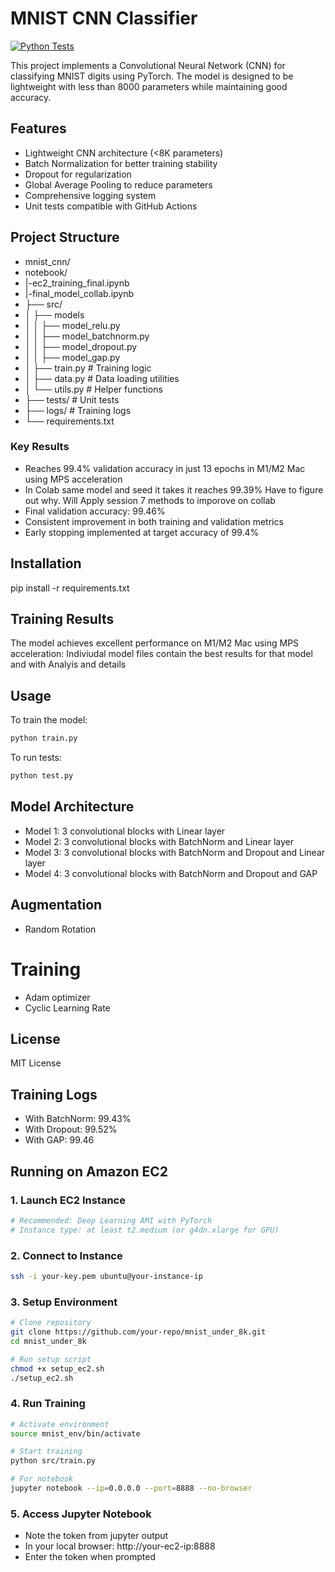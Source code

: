 # MNIST CNN Classifier

[![Python Tests](https://github.com/aayushkash/mnist_under_8k/actions/workflows/python-app.yml/badge.svg)](https://github.com/aayushkash/mnist_under_8k/actions/workflows/python-app.yml)

This project implements a Convolutional Neural Network (CNN) for classifying MNIST digits using PyTorch. The model is designed to be lightweight with less than 8000 parameters while maintaining good accuracy.

## Features

- Lightweight CNN architecture (<8K parameters)
- Batch Normalization for better training stability
- Dropout for regularization
- Global Average Pooling to reduce parameters
- Comprehensive logging system
- Unit tests compatible with GitHub Actions

## Project Structure
- mnist_cnn/
- notebook/
- |-ec2_training_final.ipynb
- |-final_model_collab.ipynb
- ├── src/
- │ ├── models
- │ │ ├── model_relu.py
- │ │ ├── model_batchnorm.py
- │ │ ├── model_dropout.py
- │ │ ├── model_gap.py
- │ ├── train.py # Training logic
- │ ├── data.py # Data loading utilities
- │ └── utils.py # Helper functions
- ├── tests/ # Unit tests
- ├── logs/ # Training logs
- └── requirements.txt

### Key Results
- Reaches 99.4% validation accuracy in just 13 epochs in M1/M2 Mac using MPS acceleration
- In Colab same model and seed it takes it reaches 99.39% Have to figure out why. Will Apply session 7 methods to imporove on collab
- Final validation accuracy: 99.46%
- Consistent improvement in both training and validation metrics
- Early stopping implemented at target accuracy of 99.4%

## Installation
pip install -r requirements.txt

## Training Results

The model achieves excellent performance on M1/M2 Mac using MPS acceleration:
Indiviudal model files contain the best results for that model and with Analyis and details

## Usage

To train the model:

```bash
python train.py
```
To run tests:

```bash
python test.py
```

## Model Architecture

- Model 1: 3 convolutional blocks with Linear layer
- Model 2: 3 convolutional blocks with BatchNorm and Linear layer
- Model 3: 3 convolutional blocks with BatchNorm and Dropout and Linear layer
- Model 4: 3 convolutional blocks with BatchNorm and Dropout and GAP 

## Augmentation
- Random Rotation

# Training 
- Adam optimizer
- Cyclic Learning Rate

## License

MIT License

## Training Logs
- With BatchNorm: 99.43%
- With Dropout: 99.52%
- With GAP: 99.46

## Running on Amazon EC2

### 1. Launch EC2 Instance
```bash
# Recommended: Deep Learning AMI with PyTorch
# Instance type: at least t2.medium (or g4dn.xlarge for GPU)
```

### 2. Connect to Instance
```bash
ssh -i your-key.pem ubuntu@your-instance-ip
```

### 3. Setup Environment
```bash
# Clone repository
git clone https://github.com/your-repo/mnist_under_8k.git
cd mnist_under_8k

# Run setup script
chmod +x setup_ec2.sh
./setup_ec2.sh
```

### 4. Run Training
```bash
# Activate environment
source mnist_env/bin/activate

# Start training
python src/train.py

# For notebook
jupyter notebook --ip=0.0.0.0 --port=8888 --no-browser
```

### 5. Access Jupyter Notebook
- Note the token from jupyter output
- In your local browser: http://your-ec2-ip:8888
- Enter the token when prompted
